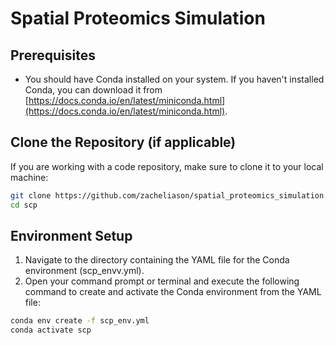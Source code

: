 # Spatial Proteomics Simulation

## Prerequisites

- You should have Conda installed on your system. If you haven't installed Conda, you can download it from [https://docs.conda.io/en/latest/miniconda.html](https://docs.conda.io/en/latest/miniconda.html).

## Clone the Repository (if applicable)

If you are working with a code repository, make sure to clone it to your local machine:

```bash
git clone https://github.com/zacheliason/spatial_proteomics_simulation.git
cd scp
```

## Environment Setup
1. Navigate to the directory containing the YAML file for the Conda environment (scp_envv.yml).
2. Open your command prompt or terminal and execute the following command to create and activate the Conda environment from the YAML file:
```bash
conda env create -f scp_env.yml
conda activate scp
```
